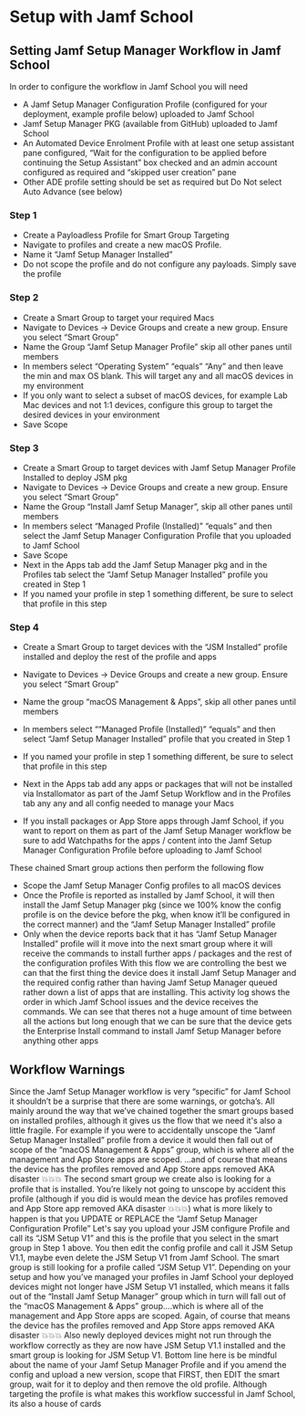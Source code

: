 #  Setup with Jamf School

## Setting Jamf Setup Manager Workflow in Jamf School

In order to configure the workflow in Jamf School you will need

- A Jamf Setup Manager Configuration Profile (configured for your deployment, example profile below) uploaded to Jamf School
- Jamf Setup Manager PKG (available from GitHub) uploaded to Jamf School
- An Automated Device Enrolment Profile with at least one setup assistant pane configured, “Wait for the configuration to be applied before continuing the Setup Assistant” box checked and an admin account configured as required and “skipped user creation” pane 
- Other ADE profile setting should be set as required but Do Not select Auto Advance (see below)


### Step 1 

- Create a Payloadless Profile for Smart Group Targeting
- Navigate to profiles and create a new macOS Profile.
- Name it “Jamf Setup Manager Installed”
- Do not scope the profile and do not configure any payloads. Simply save the profile

### Step 2 

- Create a Smart Group to target your required Macs
- Navigate to Devices → Device Groups and create a new group. Ensure you select “Smart Group”
- Name the Group “Jamf Setup Manager Profile” skip all other panes until members
- In members select “Operating System” “equals” “Any” and then leave the min and max OS blank. This will target any and all macOS devices in my environment
- If you only want to select a subset of macOS devices, for example Lab Mac devices and not 1:1 devices, configure this group to target the desired devices in your environment
- Save Scope

### Step 3 

- Create a Smart Group to target devices with Jamf Setup Manager Profile Installed to deploy JSM pkg
- Navigate to Devices → Device Groups and create a new group. Ensure you select “Smart Group”
- Name the Group “Install Jamf Setup Manager”, skip all other panes until members
- In members select “Managed Profile (Installed)” “equals” and then select the Jamf Setup Manager Configuration Profile that you uploaded to Jamf School
- Save Scope
- Next in the Apps tab add the Jamf Setup Manager pkg and in the Profiles tab select the “Jamf Setup Manager Installed” profile you created in Step 1
- If you named your profile in step 1 something different, be sure to select that profile in this step


### Step 4

- Create a Smart Group to target devices with the “JSM Installed” profile installed and deploy the rest of the profile and apps
- Navigate to Devices → Device Groups and create a new group. Ensure you select “Smart Group”
- Name the group “macOS Management & Apps”, skip all other panes until members
- In members select ““Managed Profile (Installed)” “equals” and then select “Jamf Setup Manager Installed”  profile that you created in Step 1
- If you named your profile in step 1 something different, be sure to select that profile in this step

- Next in the Apps tab add any apps or packages that will not be installed via Installomator as part of the Jamf Setup Workflow and in the Profiles tab any any and all config needed to manage your Macs
- If you install packages or App Store apps through Jamf School, if you want to report on them as part of the Jamf Setup Manager workflow be sure to add Watchpaths for the apps / content into the Jamf Setup Manager Configuration Profile before uploading to Jamf School


These chained Smart group actions then perform the following flow
- Scope the Jamf Setup Manager Config profiles to all macOS devices
- Once the Profile is reported as installed by Jamf School, it will then install the Jamf Setup Manager pkg (since we 100% know the config profile is on the device before the pkg, when know it’ll be configured in the correct manner) and the “Jamf Setup Manager Installed” profile
- Only when the device reports back that it has “Jamf Setup Manager Installed” profile will it move into the next smart group where it will receive the commands to install further apps / packages and the rest of the configuration profiles 
With this flow we are controlling the best we can that the first thing the device does it install Jamf Setup Manager and the required config rather than having Jamf Setup Manager queued rather down a list of apps that are installing. 
This activity log shows the order in which Jamf School issues and the device receives the commands. We can see that theres not a huge amount of time between all the actions but long enough that we can be sure that the device gets the Enterprise Install command to install Jamf Setup Manager before anything other apps

## Workflow Warnings

Since the Jamf Setup Manager workflow is very “specific” for Jamf School it shouldn’t be a surprise that there are some warnings, or gotcha’s. All mainly around the way that we’ve chained together the smart groups based on installed profiles, although it gives us the flow that we need it's also a little fragile. 
For example if you were to accidentally unscope the “Jamf Setup Manager Installed” profile from a device it would then fall out of scope of the “macOS Management & Apps” group, which is where all of the management and App Store apps are scoped. 
…and of course that means the device has the profiles removed and App Store apps removed AKA disaster 💥💥💥
The second smart group we create also is looking for a profile that is installed. You’re likely not going to unscope by accident this profile (although if you did is would mean the device has profiles removed and App Store app removed AKA disaster 💥💥💥) what is more likely to happen is that you UPDATE or REPLACE the “Jamf Setup Manager Configuration Profile”
Let's say you upload your JSM configure Profile and call its “JSM Setup V1” and this is the profile that you select in the smart group in Step 1 above. You then edit the config profile and call it JSM Setup V1.1, maybe even delete the JSM Setup V1 from Jamf School. 
The smart group is still looking for a profile called “JSM Setup V1”. 
Depending on your setup and how you’ve managed your profiles in Jamf School your deployed devices might not longer have JSM Setup V1 installed, which means it falls out of the “Install Jamf Setup Manager” group which in turn will fall out of the “macOS Management & Apps” group….which is where all of the management and App Store apps are scoped. 
Again, of course that means the device has the profiles removed and App Store apps removed AKA disaster 💥💥💥
Also newly deployed devices might not run through the workflow correctly as they are now have JSM Setup V1.1 installed and the smart group is looking for JSM Setup V1.
Bottom line here is be mindful about the name of your Jamf Setup Manager Profile and if you amend the config and upload a new version, scope that FIRST, then EDIT the smart group, wait for it to deploy and then remove the old profile. 
Although targeting the profile is what makes this workflow successful in Jamf School, its also a house of cards
